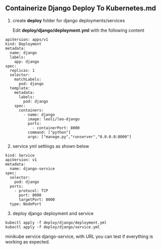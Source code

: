 ## Containerize Django Deploy To Kubernetes.md

1. create **deploy** folder for django deployments/services

    Edit **deploy/django/deployment.yml** with the following content
```
apiVersion: apps/v1
kind: Deployment
metadata:
  name: django
  labels:
    app: django
spec:
  replicas: 1
  selector:
    matchLabels:
      pod: django
  template:
    metadata:
      labels:
        pod: django
    spec:
      containers:
        - name: django
          image: leoli/leo-django
          ports:
            - containerPort: 8000
          command: ["python"]
          args: ["manage.py","runserver","0.0.0.0:8000"]
```

2. service yml settings as shown below

```
kind: Service
apiVersion: v1
metadata:
  name: django-service
spec:
  selector:
    pod: django
  ports:
    - protocol: TCP
      port: 8000
      targetPort: 8000
  type: NodePort
```
3. deploy django deployment and service
```
kubectl apply -f deploy/django/deployment.yml
kubectl apply -f deploy/django/service.yml
```
minikube service django-service, with URL you can test if everything is working as expected.
